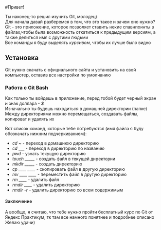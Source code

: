 #Привет!

Ты наконец-то решил изучить Git, молодец)  
Для начала давай разберемся в том, что это такое и зачем оно нужно?  
Git - это приложение, которое позволяет ставить некие спавнпоинты в файлах,чтобы была возможность откатиться к предыдущим версиям, а также делиться имя с другими людьми  
Все команды я буду выделять *курсивом*, чтобы их лучше было видно

## Установка

Git нужно скачать с официального сайта и установить на свой компьютер, оставив все настройки по умолчанию


### Работа с Git Bash

Как только ты войдешь в приложение, перед тобой будет черный экран и знак доллара - *$*  
Изначально ты будешь находиться в домашней директории (папке)  
Между директориями можно перемещаться, создавать файлы, копироват и удалять их  


Вот список команд, которые тебе потребуются (имя файла я буду обозначать нижним подчеркиванием):
- *cd* ~ - переход в домашнюю директорию
- *cd* ___ - переход в директорию по названию
- *pwd* - узнать текущую директорию
- *touch _____* - создать файл в текущей директории
- *mkdir _____* - создать директорию
- *cp ____ ____* - скопировать файл в другую директорию
- *mv ____ ____* - переместить файл в другую директорию
- *rm ____* - удалить файл
- *rmdir ____* - удалить директорию
- *rmdir -r* - удалить директорию со всем содержимым


#### Заключение


А вообще,  я считаю, что тебе нужно пройти бесплатный курс по Git от Яндекс Практикум, тк там все намного понятнее и подробнее описано  
Желаю удачи)